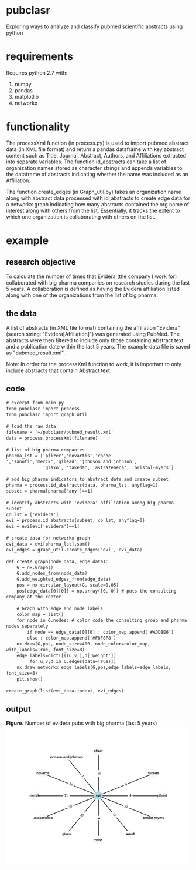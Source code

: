 # pubclasr
Exploring ways to analyze and classify pubmed scientific abstracts using python
# requirements
Requires python 2.7 with:
1. numpy
2. pandas
3. matplotlib
4. networkx
# functionality
The processXml function (in process.py) is used to import pubmed abstract data (in XML file format) and return a pandas dataframe with key abstract content such as Title, Journal, Abstract, Authors, and Affiliations extracted into separate variables. The function id_abstracts can take a list of organization names stored as character strings and appends variables to the dataframe of abstracts indicating whether the name was included as an Affiliation.

The function create_edges (in Graph_util.py) takes an organization name along with abstract data processed with id_abstracts to create edge data for a networkx graph indicating how many abstracts contained the org name of interest along with others from the list. Essentially, it tracks the extent to which one organization is collaborating with others on the list.
# example
## research objective
To calculate the number of times that Evidera (the company I work for) collaborated with big pharma companies on research studies during the last 5 years. A collaboration is defined as having the Evidera affiliation listed along with one of the organizations from the list of big pharma. 
## the data
A list of abstracts (in XML file format) containing the affiliation "Evidera" (search string: "Evidera[Affiliation]") was generated using PubMed. The abstracts were then filtered to include only those containing Abstract text and a publication date within the last 5 years. The example data file is saved as "pubmed_result.xml". 

Note: In order for the processXml function to work, it is important to only include abstracts that contain Abstract text.
## code
    # excerpt from main.py
    from pubclasr import process
    from pubclasr import graph_util

    # load the raw data
    filename = '~/pubclasr/pubmed_result.xml'
    data = process.processXml(filename)
    
    # list of big pharma companies
    pharma_lst = ['pfizer','novartis','roche ','sanofi','merck','gilead','johnson and johnson',
                  'glaxo', 'takeda', 'astrazeneca', 'bristol-myers']
    
    # add big pharma indicators to abstract data and create subset
    pharma = process.id_abstracts(data, pharma_lst, anyflag=1)
    subset = pharma[pharma['any']==1]
    
    # identify abstracts with 'evidera' affiliation among big pharma subset
    co_lst = ['evidera']      
    evi = process.id_abstracts(subset, co_lst, anyflag=0)
    evi = evi[evi['evidera']==1]
    
    # create data for networkx graph
    evi_data = evi[pharma_lst].sum()
    evi_edges = graph_util.create_edges('evi', evi_data)
    
    def create_graph(node_data, edge_data):
        G = nx.Graph()
        G.add_nodes_from(node_data)
        G.add_weighted_edges_from(edge_data)
        pos = nx.circular_layout(G, scale=0.05)
        pos[edge_data[0][0]] = np.array([0, 0]) # puts the consulting company at the center

        # Graph with edge and node labels
        color_map = list()
        for node in G.nodes: # color code the consulting group and pharma nodes separately
            if node == edge_data[0][0] : color_map.append('#ADD8E6')
            else : color_map.append('#F8F8F8')
        nx.draw(G,pos, node_size=400, node_color=color_map, with_labels=True, font_size=8)
        edge_labels=dict([((u,v,),d['weight'])
             for u,v,d in G.edges(data=True)])
        nx.draw_networkx_edge_labels(G,pos,edge_labels=edge_labels, font_size=8)
        plt.show()
        
    create_graph(list(evi_data.index), evi_edges)
 ## output   
 **Figure.** Number of evidera pubs with big pharma (last 5 years)
![alt text](https://github.com/mstokes607/pubclasr/blob/master/pubclasr/evi_graph.png)
